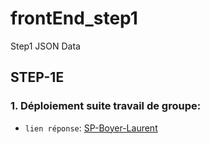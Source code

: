 # frontEnd_step1
Step1 JSON Data

## STEP-1E
  ### 1. Déploiement suite travail de groupe:
  - `lien réponse`: [SP-Boyer-Laurent](http://boyer-laurent.alwaysdata.net/www/lpdwcaboyerlaurent202526/)
